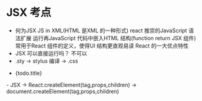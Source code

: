 # JSX 考点
- 何为JSX
    JS in XML(HTML 是XML 的一种形式)
    react 推崇的JavaScript 语法扩展 运行再JavaScript 代码中嵌入HTML 结构(function return JSX 组件)
    常用于React 组件的定义，使得UI 结构更直观易读
    React 的一大优点特性
- JSX 可以直接运行吗？
    不可以 
- .sty -> stylus 编译 -> .css
<ul>
  <li key={todo.id}>{todo.title}</li>
</ul>
- JSX -> React.createElement(tag,props,children) -> document.createElement(tag,props,children)